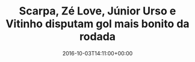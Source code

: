 ---
layout: post
title: "Scarpa, Zé Love, Júnior Urso e Vitinho disputam gol mais bonito da rodada"
date: 2016-10-03T14:11:00+00:00
external_link: "http://sportv.globo.com/site/programas/e-gol/noticia/2016/10/scarpa-ze-love-junior-urso-e-vitinho-disputam-gol-mais-bonito-da-rodada.html"
categories: news globo.com
---